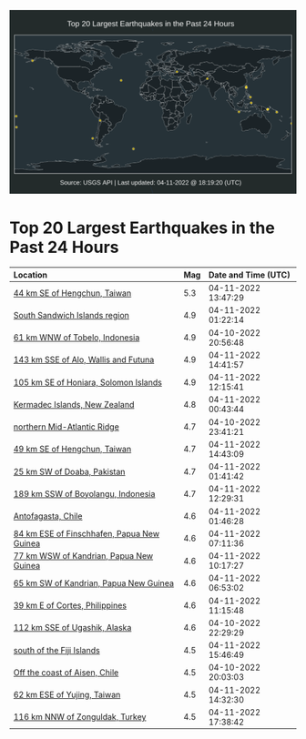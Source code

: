 ![Map](./map.png)

# Top 20 Largest Earthquakes in the Past 24 Hours

| Location | Mag | Date and Time (UTC) |
|:---|:---|:---|
| [44 km SE of Hengchun, Taiwan](https://earthquake.usgs.gov/earthquakes/eventpage/us7000h19u) | 5.3 | 04-11-2022 13:47:29 |
| [South Sandwich Islands region](https://earthquake.usgs.gov/earthquakes/eventpage/us7000h16j) | 4.9 | 04-11-2022 01:22:14 |
| [61 km WNW of Tobelo, Indonesia](https://earthquake.usgs.gov/earthquakes/eventpage/us7000h15q) | 4.9 | 04-10-2022 20:56:48 |
| [143 km SSE of Alo, Wallis and Futuna](https://earthquake.usgs.gov/earthquakes/eventpage/us7000h1a2) | 4.9 | 04-11-2022 14:41:57 |
| [105 km SE of Honiara, Solomon Islands](https://earthquake.usgs.gov/earthquakes/eventpage/us7000h19i) | 4.9 | 04-11-2022 12:15:41 |
| [Kermadec Islands, New Zealand](https://earthquake.usgs.gov/earthquakes/eventpage/us7000h16d) | 4.8 | 04-11-2022 00:43:44 |
| [northern Mid-Atlantic Ridge](https://earthquake.usgs.gov/earthquakes/eventpage/us7000h166) | 4.7 | 04-10-2022 23:41:21 |
| [49 km SE of Hengchun, Taiwan](https://earthquake.usgs.gov/earthquakes/eventpage/us7000h19y) | 4.7 | 04-11-2022 14:43:09 |
| [25 km SW of Doaba, Pakistan](https://earthquake.usgs.gov/earthquakes/eventpage/us7000h16s) | 4.7 | 04-11-2022 01:41:42 |
| [189 km SSW of Boyolangu, Indonesia](https://earthquake.usgs.gov/earthquakes/eventpage/us7000h19l) | 4.7 | 04-11-2022 12:29:31 |
| [Antofagasta, Chile](https://earthquake.usgs.gov/earthquakes/eventpage/us7000h16t) | 4.6 | 04-11-2022 01:46:28 |
| [84 km ESE of Finschhafen, Papua New Guinea](https://earthquake.usgs.gov/earthquakes/eventpage/us7000h18c) | 4.6 | 04-11-2022 07:11:36 |
| [77 km WSW of Kandrian, Papua New Guinea](https://earthquake.usgs.gov/earthquakes/eventpage/us7000h190) | 4.6 | 04-11-2022 10:17:27 |
| [65 km SW of Kandrian, Papua New Guinea](https://earthquake.usgs.gov/earthquakes/eventpage/us7000h184) | 4.6 | 04-11-2022 06:53:02 |
| [39 km E of Cortes, Philippines](https://earthquake.usgs.gov/earthquakes/eventpage/us7000h19e) | 4.6 | 04-11-2022 11:15:48 |
| [112 km SSE of Ugashik, Alaska](https://earthquake.usgs.gov/earthquakes/eventpage/ak0224lr0ipu) | 4.6 | 04-10-2022 22:29:29 |
| [south of the Fiji Islands](https://earthquake.usgs.gov/earthquakes/eventpage/us7000h1ac) | 4.5 | 04-11-2022 15:46:49 |
| [Off the coast of Aisen, Chile](https://earthquake.usgs.gov/earthquakes/eventpage/us7000h15f) | 4.5 | 04-10-2022 20:03:03 |
| [62 km ESE of Yujing, Taiwan](https://earthquake.usgs.gov/earthquakes/eventpage/us7000h19x) | 4.5 | 04-11-2022 14:32:30 |
| [116 km NNW of Zonguldak, Turkey](https://earthquake.usgs.gov/earthquakes/eventpage/us7000h1b2) | 4.5 | 04-11-2022 17:38:42 |
